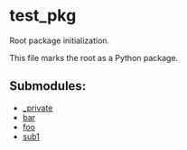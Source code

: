 # test_pkg

Root package initialization.

This file marks the root as a Python package.

## Submodules:

- [_private](_private/_index.md)
- [bar](bar.md)
- [foo](foo.md)
- [sub1](sub1/_index.md)
